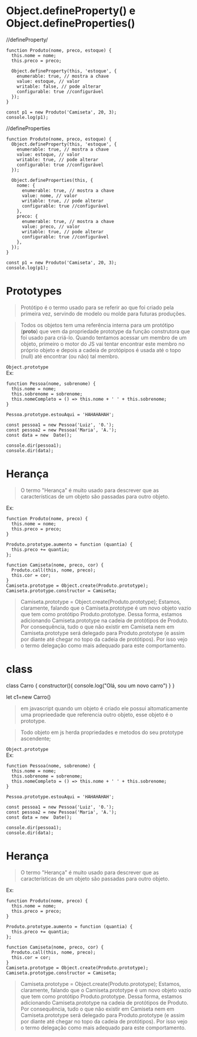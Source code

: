 # Object.defineProperty() e Object.defineProperties()
//defineProperty/
```
function Produto(nome, preco, estoque) {
  this.nome = nome;
  this.preco = preco;
  
  Object.defineProperty(this, 'estoque', {
    enumerable: true, // mostra a chave
    value: estoque, // valor
    writable: false, // pode alterar
    configurable: true //configurável
  });
}

const p1 = new Produto('Camiseta', 20, 3);
console.log(p1);
```
//defineProperties
```
function Produto(nome, preco, estoque) {
  Object.defineProperty(this, 'estoque', {
    enumerable: true, // mostra a chave
    value: estoque, // valor
    writable: true, // pode alterar
    configurable: true //configurável
  });
  
  Object.defineProperties(this, {
    nome: {
      enumerable: true, // mostra a chave
      value: nome, // valor
      writable: true, // pode alterar
      configurable: true //configurável
    },
    preco: {
      enumerable: true, // mostra a chave
      value: preco, // valor
      writable: true, // pode alterar
      configurable: true //configurável
    },
  });
}

const p1 = new Produto('Camiseta', 20, 3);
console.log(p1);
```
# Prototypes
>Protótipo é o termo usado para se referir ao que foi criado pela primeira vez, servindo de modelo ou molde para futuras produções.

>Todos os objetos tem uma referência interna para um protótipo (__proto__) que vem da propriedade prototype da função construtora que foi usado para criá-lo. Quando tentamos acessar um membro de um objeto, primeiro o motor do JS vai tentar encontrar este membro no próprio objeto e depois a cadeia de protópipos é usada até o topo (null) até encontrar (ou não) tal membro.

```Object.prototype``` <br>
Ex:
```
function Pessoa(nome, sobrenome) {
  this.nome = nome;
  this.sobrenome = sobrenome;
  this.nomeCompleto = () => this.nome + ' ' + this.sobrenome;
}

Pessoa.prototype.estouAqui = 'HAHAHAHAH';

const pessoa1 = new Pessoa('Luiz', '0.');
const pessoa2 = new Pessoa('Maria', 'A.');
const data = new  Date();

console.dir(pessoa1);
console.dir(data);
```
# Herança

>O termo "Herança" é muito usado para descrever que as características de um objeto são passadas para outro objeto. 

Ex:
```
function Produto(nome, preco) {
  this.nome = nome;
  this.preco = preco;
}
 
Produto.prototype.aumento = function (quantia) {
  this.preco += quantia;
};
 
function Camiseta(nome, preco, cor) {
  Produto.call(this, nome, preco);
  this.cor = cor;
}
Camiseta.prototype = Object.create(Produto.prototype);
Camiseta.prototype.constructor = Camiseta;
```

>Camiseta.prototype = Object.create(Produto.prototype);
Estamos, claramente, falando que o Camiseta.prototype é um novo objeto vazio que tem como protótipo Produto.prototype. Dessa forma, estamos adicionando Camiseta.prototype na cadeia de protótipos de Produto. Por consequência, tudo o que não existir em Camiseta nem em Camiseta.prototype será delegado para Produto.prototype (e assim por diante até chegar no topo da cadeia de protótipos). Por isso vejo o termo delegação como mais adequado para este comportamento.
# class

class Carro {
  constructor(){
    console.log("Olá, sou um novo carro")
  }
}

let c1=new Carro()

>em javascript quando um objeto é criado ele possui altomaticamente uma proprieedade que referencia outro objeto, esse objeto é o prototype.

>Todo objeto em js herda propriedades e metodos do seu prototype ascendente;

```Object.prototype``` <br>
Ex:
```
function Pessoa(nome, sobrenome) {
  this.nome = nome;
  this.sobrenome = sobrenome;
  this.nomeCompleto = () => this.nome + ' ' + this.sobrenome;
}

Pessoa.prototype.estouAqui = 'HAHAHAHAH';

const pessoa1 = new Pessoa('Luiz', '0.');
const pessoa2 = new Pessoa('Maria', 'A.');
const data = new  Date();

console.dir(pessoa1);
console.dir(data);
```
# Herança

>O termo "Herança" é muito usado para descrever que as características de um objeto são passadas para outro objeto. 

Ex:
```
function Produto(nome, preco) {
  this.nome = nome;
  this.preco = preco;
}
 
Produto.prototype.aumento = function (quantia) {
  this.preco += quantia;
};
 
function Camiseta(nome, preco, cor) {
  Produto.call(this, nome, preco);
  this.cor = cor;
}
Camiseta.prototype = Object.create(Produto.prototype);
Camiseta.prototype.constructor = Camiseta;
```


>Camiseta.prototype = Object.create(Produto.prototype);
Estamos, claramente, falando que o Camiseta.prototype é um novo objeto vazio que tem como protótipo Produto.prototype. Dessa forma, estamos adicionando Camiseta.prototype na cadeia de protótipos de Produto. Por consequência, tudo o que não existir em Camiseta nem em Camiseta.prototype será delegado para Produto.prototype (e assim por diante até chegar no topo da cadeia de protótipos). Por isso vejo o termo delegação como mais adequado para este comportamento.